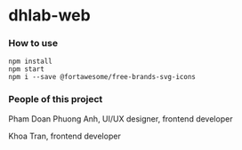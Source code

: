 # dhlab-web
 
### How to use

    npm install 
    npm start
    npm i --save @fortawesome/free-brands-svg-icons


### People of this project
Pham Doan Phuong Anh, UI/UX designer, frontend developer


Khoa Tran, frontend developer

